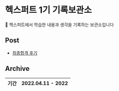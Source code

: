 # 헥스퍼트 1기 기록보관소

🌹 헥스퍼트에서 학습한 내용과 생각을 기록하는 보관소입니다

## Post

- [최종합격 후기](https://github.com/Jinuk93/HecSpurt/blob/master/Archive/docs/Before%20start%2C.md)

## Archive

|기간|2022.04.11 - 2022|
|---|---|
